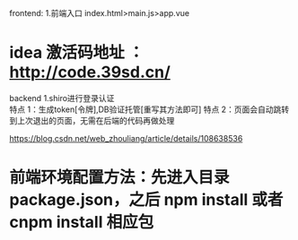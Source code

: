 frontend:
1.前端入口 index.html>main.js>app.vue
# idea 激活码地址 ：http://code.39sd.cn/
backend
1.shiro进行登录认证  
    特点 1：生成token[令牌],DB验证托管[重写其方法即可]
    特点 2：页面会自动跳转到上次退出的页面，无需在后端的代码再做处理

https://blog.csdn.net/web_zhouliang/article/details/108638536

# 前端环境配置方法：先进入目录 package.json，之后 npm install 或者cnpm install 相应包